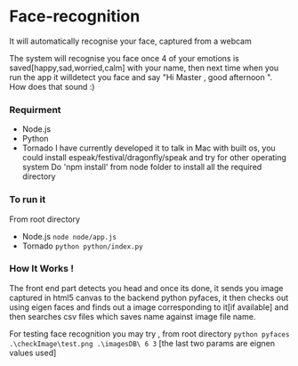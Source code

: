 Face-recognition
================

It will automatically recognise your face, captured from a webcam


The system will recognise you face once 4 of your emotions is saved[happy,sad,worried,calm] with your name, then next time when you run the app it willdetect you face and say "Hi Master , good afternoon ". How does that sound :)

### Requirment

* Node.js
* Python
* Tornado
  I have currently developed it to talk in Mac with built os, you could install espeak/festival/dragonfly/speak and try for other operating system
Do 'npm install' from node folder to install all the required directory

### To run it

From root directory
* Node.js
	`node node/app.js`
* Tornado
	`python python/index.py`


### How It Works !

The front end part detects you head and once its done, it sends you image captured in html5 canvas to the backend python pyfaces, it then checks out using eigen faces and finds out a image corresponding to it[if available] and then searches csv files which saves name against image file name.


For testing face recognition you may try , from root directory
  `python pyfaces .\checkImage\test.png .\imagesDB\ 6 3`
  [the last two params are eignen values used]

